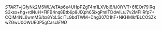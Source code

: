 $START$+jGfyNk2M6WLVeTAp6e4UHpPZgT4m1LXVbj6/iJ0iYVT+6fEOr79IRqS3ksx+hg+rdNuH+FlFB4nq8Btb6p8JIXph65ixgPmITDdwILrJ7v2MFIIRfp7+CQIM4NL6wmMS/bx8YoLScITLGbdTWM+Dhg307D1hF+NKHMIkfBLCOSZkwZGwU0OWUE0P5gCascI$END$